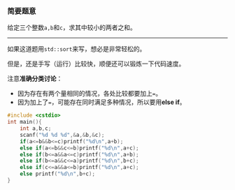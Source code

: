 ### 简要题意
给定三个整数$\texttt{a,b}$和$\texttt{c}$，求其中较小的两者之和。

---
如果这道题用$\texttt{std::sort}$来写，想必是非常轻松的。

但是，还是手写（运行）比较快，顺便还可以锻炼一下代码速度。

注意**准确分类讨论**：
- 因为存在有两个量相同的情况，各处比较都要加上$\texttt{=}$。
- 因为加上了$\texttt{=}$，可能存在同时满足多种情况，所以要用**else if**。

```cpp
#include <cstdio>
int main(){
    int a,b,c;
    scanf("%d %d %d",&a,&b,&c);
    if(a<=b&&b<=c)printf("%d\n",a+b);
    else if(a<=b&&c<=b)printf("%d\n",a+c);
    else if(b<=a&&a<=c)printf("%d\n",a+b);
    else if(b<=a&&c<=a)printf("%d\n",b+c);
    else if(c<=a&&a<=b)printf("%d\n",a+c);
    else printf("%d\n",b+c);
}
```